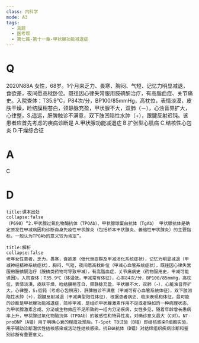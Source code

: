 ```yaml
---
class: 内科学
mode: A3
tags:
  - 真题
  - 医考帮
  - 第七篇-第十一章-甲状腺功能减退症
---
```


# Q
2020N88A 女性，68岁。1个月来乏力、畏寒、胸闷、气短、记忆力明显减退，食欲差，夜间愿高枕卧位。既往因心律失常服用胺碘酮治疗，有高脂血症、关节痛史。入院查体：T35.9℃，P84次/分，BP100/85mmHg，高枕位，表情淡漠，皮肤干燥，睑结膜稍苍白，颈静脉充盈，甲状腺不大，双肺（－），心浊音界扩大，心律整，S₁遥远，肝脾触诊不满意，双下肢凹陷性水肿（+），跟腱反射迟钝。该患者应首先考虑的疾病诊断是
A.甲状腺功能减退症
B.扩张型心肌病
C.结核性心包炎
D.干燥综合征

# A
C
# D
```ad-note
title:课本出处
collapse:false
（P690）“2.甲状腺过氧化物酶抗体（TPOAb）、甲状腺球蛋白抗体（TgAb） 甲状腺抗体是确定原发性甲减病因和诊断自身免疫性甲状腺炎（包括桥本甲状腺炎、萎缩性甲状腺炎）的主要指标。一般认为TPOAb的意义较为肯定”。
```

```ad-summary
title:解析
collapse:false
老年女性患者，乏力，畏寒，食欲差（低代谢症群及甲减消化系统症状），记忆力明显减退（甲减神经精神系统症状），胸闷，气短，夜间愿高枕卧位（甲减心血管系统症状），既往因心律失常服用胺碘酮治疗（胺碘类药物可导致甲减），有高脂血症，关节痛病史（药物服用史，甲减可能诱因）。入院查体：T35.9℃（体温低，甲减常有体征），心率84次/分，BP100/85mmHg，高枕位，表情淡漠，皮肤干燥，睑结膜稍苍白，颈静脉充盈，甲状腺不大，双肺（-），心脏浊音界扩大，心律整，S₁低钝（考虑心包积液），肝脾触诊不满意（甲减可有心血管系统体征），双下肢凹陷性水肿（+），跟腱反射减退（甲减典型阳性体征），根据患者病史、临床表现和体征，最可能的诊断是甲状腺功能减退症，简称甲减，是组织甲状腺激素作用不足或者缺如的一种病理状态，为甲状腺激素合成、分泌或生物效应不足所致的一组内分泌疾病，女性多见，随着年龄增长患病率上升，甲状腺过氧化物酶抗体（TPOAb）的敏感性和特异性高，对确诊意义最大（C对）。NT-proBNP（A错）用于明确心衰的程度及预后。T-Spot TB试验（B错）即结核感染T细胞实验，用于辅助诊断潜伏性结核感染或活动性结核感染。抗ENA抗体（D错）对结缔组织疾病诊断和鉴别诊断有重要意义。
```

